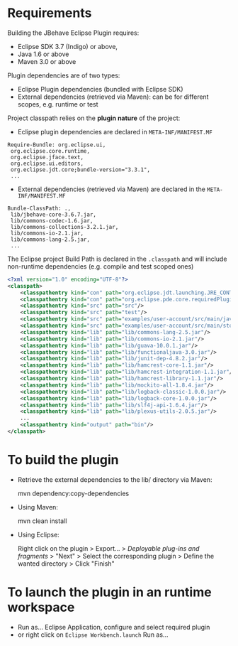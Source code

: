 # Requirements

Building the JBehave Eclipse Plugin requires:

* Eclipse SDK 3.7 (Indigo) or above,
* Java 1.6 or above
* Maven 3.0 or above 

Plugin dependencies are of two types:

* Eclipse Plugin dependencies (bundled with Eclipse SDK)
* External dependencies (retrieved via Maven):  can be for different scopes, e.g. runtime or test

Project classpath relies on the **plugin nature** of the project: 

* Eclipse plugin dependencies are declared in `META-INF/MANIFEST.MF`
    
```
Require-Bundle: org.eclipse.ui,
 org.eclipse.core.runtime,
 org.eclipse.jface.text,
 org.eclipse.ui.editors,
 org.eclipse.jdt.core;bundle-version="3.3.1",
 ...
```

* External dependencies (retrieved via Maven) are declared in the `META-INF/MANIFEST.MF` 

```
Bundle-ClassPath: .,
 lib/jbehave-core-3.6.7.jar,
 lib/commons-codec-1.6.jar,
 lib/commons-collections-3.2.1.jar,
 lib/commons-io-2.1.jar,
 lib/commons-lang-2.5.jar,
 ...
```

The Eclipse project Build Path is declared in the `.classpath` and will include non-runtime dependencies (e.g. compile and test scoped ones)

```xml
<?xml version="1.0" encoding="UTF-8"?>
<classpath>
	<classpathentry kind="con" path="org.eclipse.jdt.launching.JRE_CONTAINER/org.eclipse.jdt.internal.debug.ui.launcher.StandardVMType/JavaSE-1.6"/>
	<classpathentry kind="con" path="org.eclipse.pde.core.requiredPlugins"/>
	<classpathentry kind="src" path="src"/>
	<classpathentry kind="src" path="test"/>
	<classpathentry kind="src" path="examples/user-account/src/main/java"/>
	<classpathentry kind="src" path="examples/user-account/src/main/story"/>
	<classpathentry kind="lib" path="lib/commons-lang-2.5.jar"/>
	<classpathentry kind="lib" path="lib/commons-io-2.1.jar"/>
	<classpathentry kind="lib" path="lib/guava-10.0.1.jar"/>
	<classpathentry kind="lib" path="lib/functionaljava-3.0.jar"/>
	<classpathentry kind="lib" path="lib/junit-dep-4.8.2.jar"/>
	<classpathentry kind="lib" path="lib/hamcrest-core-1.1.jar"/>
	<classpathentry kind="lib" path="lib/hamcrest-integration-1.1.jar"/>
	<classpathentry kind="lib" path="lib/hamcrest-library-1.1.jar"/>
	<classpathentry kind="lib" path="lib/mockito-all-1.8.4.jar"/>
	<classpathentry kind="lib" path="lib/logback-classic-1.0.0.jar"/>
	<classpathentry kind="lib" path="lib/logback-core-1.0.0.jar"/>
	<classpathentry kind="lib" path="lib/slf4j-api-1.6.4.jar"/>
	<classpathentry kind="lib" path="lib/plexus-utils-2.0.5.jar"/>
	... 
	<classpathentry kind="output" path="bin"/>
</classpath>
```

# To build the plugin

* Retrieve the external dependencies to the lib/ directory via Maven:
 
  mvn dependency:copy-dependencies

* Using Maven: 

  mvn clean install 
  
* Using Eclipse: 

  Right click on the plugin > Export... > *Deployable plug-ins and fragments* > "Next" > Select the corresponding plugin > Define the wanted directory > Click "Finish"

# To launch the plugin in an runtime workspace

* Run as... Eclipse Application, configure and select required plugin
* or right click on `Eclipse Workbench.launch` Run as...
